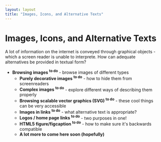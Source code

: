 ```yaml
---
layout: layout
title: "Images, Icons, and Alternative Texts"
---
```


# Images, Icons, and Alternative Texts

A lot of information on the internet is conveyed through graphical objects - which a screen reader is unable to interprete. How can adequate alternatives be provided in textual form?

- **Browsing images <sup>to do</sup>** - browse images of different types
  - **Purely decorative images <sup>to do</sup>** - how to hide them from screenreaders
  - **Complex images <sup>to do</sup>** - explore different ways of describing them properly
  - **Browsing scalable vector graphics (SVG) <sup>to do</sup>** - these cool things can be very accessible
  - **Images in links <sup>to do</sup>** - what alternative text is appropriate?
  - **Logos / home page links <sup>to do</sup>** - two purposes in one!
  - **HTML5 figure/figcaption <sup>to do</sup>** - how to make sure it's backwards compatible
  - **A lot more to come here soon (hopefully)**